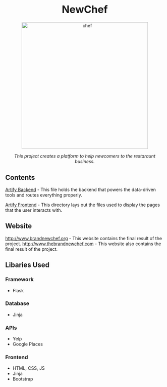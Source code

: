 <h1 align="center" style="font-weight:bold;font-size:32px;">NewChef</h1>

<div align="center">
  <img src="https://www.wikihow.com/images/thumb/f/ff/Become-a-Chef-Step-14.jpg/aid2446-v4-1200px-Become-a-Chef-Step-14.jpg" alt="chef" height="400"/>
  <br>
  <p id="desc" style="font-style:italic;text-align:center;">This project creates a platform to help newcomers to the restaraunt business.
  </p>
</div>

## Contents
 [Artify Backend](/Chef.py) - This file holds the backend that powers the data-driven tools and routes everything properly.
 
 [Artify Frontend](/templates/) - This directory lays out the files used to display the pages that the user interacts with.

## Website
http://www.brandnewchef.org - This website contains the final result of the project.
http://www.thebrandnewchef.com - This website also contains the final result of the project.

## Libaries Used
### Framework
* Flask

### Database
* Jinja

### APIs 
* Yelp
* Google Places

### Frontend
* HTML, CSS, JS
* Jinja
* Bootstrap
